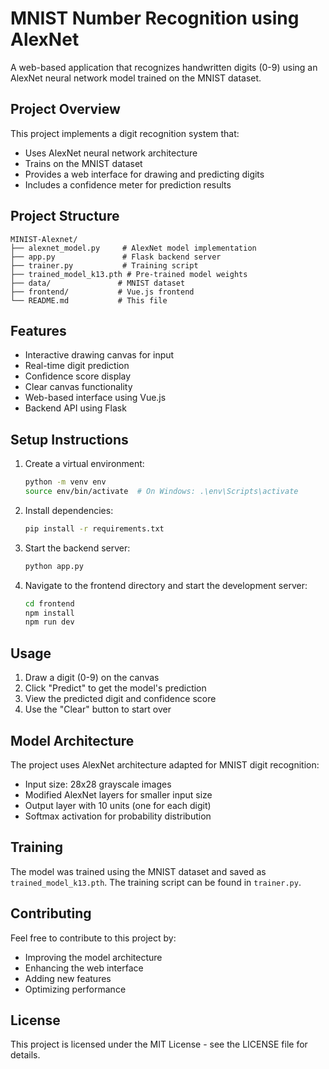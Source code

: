 # MNIST Number Recognition using AlexNet

A web-based application that recognizes handwritten digits (0-9) using an AlexNet neural network model trained on the MNIST dataset.

## Project Overview

This project implements a digit recognition system that:
- Uses AlexNet neural network architecture
- Trains on the MNIST dataset
- Provides a web interface for drawing and predicting digits
- Includes a confidence meter for prediction results

## Project Structure

```
MINIST-Alexnet/
├── alexnet_model.py     # AlexNet model implementation
├── app.py               # Flask backend server
├── trainer.py           # Training script
├── trained_model_k13.pth # Pre-trained model weights
├── data/               # MNIST dataset
├── frontend/           # Vue.js frontend
└── README.md           # This file
```

## Features

- Interactive drawing canvas for input
- Real-time digit prediction
- Confidence score display
- Clear canvas functionality
- Web-based interface using Vue.js
- Backend API using Flask

## Setup Instructions

1. Create a virtual environment:
   ```bash
   python -m venv env
   source env/bin/activate  # On Windows: .\env\Scripts\activate
   ```

2. Install dependencies:
   ```bash
   pip install -r requirements.txt
   ```

3. Start the backend server:
   ```bash
   python app.py
   ```

4. Navigate to the frontend directory and start the development server:
   ```bash
   cd frontend
   npm install
   npm run dev
   ```

## Usage

1. Draw a digit (0-9) on the canvas
2. Click "Predict" to get the model's prediction
3. View the predicted digit and confidence score
4. Use the "Clear" button to start over

## Model Architecture

The project uses AlexNet architecture adapted for MNIST digit recognition:
- Input size: 28x28 grayscale images
- Modified AlexNet layers for smaller input size
- Output layer with 10 units (one for each digit)
- Softmax activation for probability distribution

## Training

The model was trained using the MNIST dataset and saved as `trained_model_k13.pth`. The training script can be found in `trainer.py`.

## Contributing

Feel free to contribute to this project by:
- Improving the model architecture
- Enhancing the web interface
- Adding new features
- Optimizing performance

## License

This project is licensed under the MIT License - see the LICENSE file for details.
